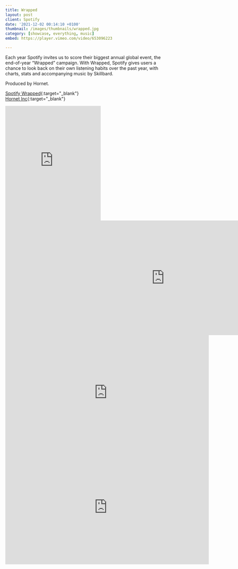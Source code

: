 ```yaml
---
title: Wrapped
layout: post
client: Spotify
date: '2021-12-02 00:14:10 +0100'
thumbnail: /images/thumbnails/wrapped.jpg
category: [showcase, everything, music]
embed: https://player.vimeo.com/video/653096223

---
```


Each year Spotify invites us to score their biggest annual global event, the end-of-year “Wrapped” campaign. With Wrapped, Spotify gives users a chance to look back on their own listening habits over the past year, with charts, stats and accompanying music by Skillbard.

Produced by Hornet.

[Spotify Wrapped](https://spotifywrapped.com){:target="_blank"}
<br>
[Hornet Inc](http://hornetinc.com){:target="_blank"}

<iframe src="https://player.vimeo.com/video/486437891?byline=0&portrait=0" height="360" frameborder="0" webkitallowfullscreen mozallowfullscreen allowfullscreen></iframe>

<iframe src="https://player.vimeo.com/video/423560013?byline=0&portrait=0" height="360" width="1000" frameborder="0" webkitallowfullscreen mozallowfullscreen allowfullscreen></iframe>

<iframe src="https://player.vimeo.com/video/322197025?byline=0&portrait=0" width="640" height="360" frameborder="0" webkitallowfullscreen mozallowfullscreen allowfullscreen></iframe>

<iframe src="https://player.vimeo.com/video/322196988?byline=0&portrait=0" width="640" height="360" frameborder="0" webkitallowfullscreen mozallowfullscreen allowfullscreen></iframe>


